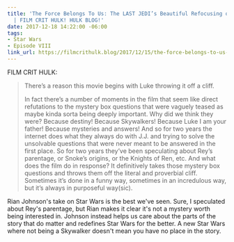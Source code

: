 ```yaml
---
title: 'The Force Belongs To Us: The LAST JEDI’s Beautiful Refocusing of Star Wars
  | FILM CRIT HULK! HULK BLOG!'
date: 2017-12-18 14:22:00 -06:00
tags:
- Star Wars
- Episode VIII
link_url: https://filmcrithulk.blog/2017/12/15/the-force-belongs-to-us-the-last-jedis-beautiful-refocusing-of-star-wars/
---
```


FILM CRIT HULK:

> There’s a reason this movie begins with Luke throwing it off a cliff.
>
> In fact there’s a number of moments in the film that seem like direct refutations to the mystery box questions that were vaguely teased as maybe kinda sorta being deeply important. Why did we think they were? Because destiny! Because Skywalkers! Because Luke I am your father! Because mysteries and answers! And so for two years the internet does what they always do with J.J. and trying to solve the unsolvable questions that were never meant to be answered in the first place. So for two years they’ve been speculating about Rey’s parentage, or Snoke’s origins, or the Knights of Ren, etc. And what does the film do in response? It definitively takes those mystery box questions and throws them off the literal and proverbial cliff. Sometimes it’s done in a funny way, sometimes in an incredulous way, but it’s always in purposeful way(sic).

Rian Johnson's take on Star Wars is the best we've seen. Sure, I speculated about Rey's parentage, but Rian makes it clear it's not a mystery worth being interested in. Johnson instead helps us care about the parts of the story that do matter and redefines Star Wars for the better. A new Star Wars where not being a Skywalker doesn't mean you have no place in the story.
